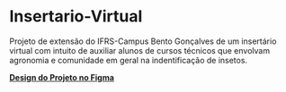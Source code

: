 # Insertario-Virtual
Projeto de extensão do IFRS-Campus Bento Gonçalves de um insertário virtual com intuito de auxiliar alunos de cursos técnicos que envolvam agronomia e comunidade em geral na indentificação de insetos.

[**Design do Projeto no Figma**](https://www.figma.com/design/wfGmPCHymjuw3RqB3nmeUr/Untitled?node-id=0-1&t=RNWuBNTzeCFxtvcx-1)
